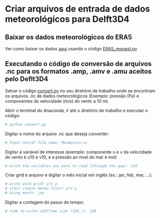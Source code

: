 # Criar arquivos de entrada de dados meteorológicos para Delft3D4

## Baixar os dados meteorológicos do ERA5

Ver como baixar os dados [aqui](https://github.com/Dilello/BaixarDadosERA5no-Win10) usando o código [ERA5_request.py](https://github.com/Dilello/BaixarDadosERA5no-Win10/blob/main/ERA5_request.py) 

## Executando o código de conversão de arquivos .nc para os formatos .amp, .amv e .amu  aceitos pelo Deflt3D4

Salvar o código [convert.py](https://github.com/Dilello/CriarArquivosMeteoDelft3D4/blob/main/convert.py) no seu diretório de trabalho onde se encontram os arquivos .nc de dados meteorológicos (Exemplo: pressão (Pa) e componentes da velocidade (m/s) do vento a 10 m).

Abrir o terminal do Anaconda, ir até o diretório de trabalho e executar o código:

```python
# python convert.py
```

Digitar o nome do arquivo .nc que deseja converter:

```python
# Input netcdf file name: MeuAquivo.nc
```

Digitar a variável de interesse (exemplo: componente u e v da velocidade do vento é u10 e v10, e a pressão ao nivel do mar é msl)

```python
# write the variables you want to read (through the gap): u10
```

Criar grid e arquivo e digitar o mês inicial em inglês (ex.: jan, feb, mar, ...):

```python
# write wind grid? y/n y
# start create meteo files? y/n y
# Using month: jan
```

Digitar a contagem do passo do tempo:

```python
# time to write u10(time size (120,)): 120
```


